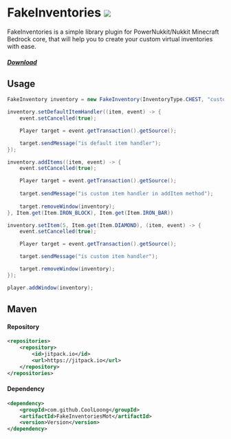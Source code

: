 # FakeInventories [![](https://jitpack.io/v/IWareQ/FakeInventories.svg)](https://jitpack.io/#IWareQ/FakeInventories)

FakeInventories is a simple library plugin for PowerNukkit/Nukkit Minecraft Bedrock core, that will help you to create
your custom virtual inventories with ease.

##### [Download](https://github.com/IWareQ/FakeInventories/releases)

## Usage

```java
FakeInventory inventory = new FakeInventory(InventoryType.CHEST, "custom title");

inventory.setDefaultItemHandler((item, event) -> {
    event.setCancelled(true);

    Player target = event.getTransaction().getSource();

    target.sendMessage("is default item handler");
});

inventory.addItems((item, event) -> {
    event.setCancelled(true);

    Player target = event.getTransaction().getSource();
    
    target.sendMessage("is custom item handler in addItem method");
    
    target.removeWindow(inventory);
}, Item.get(Item.IRON_BLOCK), Item.get(Item.IRON_BAR))

inventory.setItem(5, Item.get(Item.DIAMOND), (item, event) -> {
    event.setCancelled(true);

    Player target = event.getTransaction().getSource();

    target.sendMessage("is custom item handler");

    target.removeWindow(inventory);
});

player.addWindow(inventory);
```

## Maven

#### Repository

```xml
<repositories>
    <repository>
        <id>jitpack.io</id>
        <url>https://jitpack.io</url>
    </repository>
</repositories>
```

#### Dependency
```xml
<dependency>
    <groupId>com.github.CoolLoong</groupId>
    <artifactId>FakeInventoriesMot</artifactId>
    <version>Version</version>
</dependency>
```